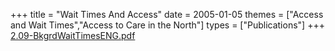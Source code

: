 +++
title = "Wait Times And Access"
date = 2005-01-05
themes = ["Access and Wait Times","Access to Care in the North"]
types = ["Publications"]
+++
[2.09-BkgrdWaitTimesENG.pdf](/files/2.09-BkgrdWaitTimesENG.pdf)
